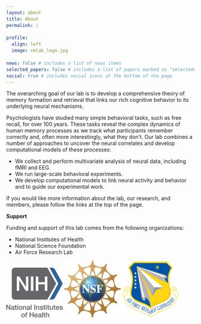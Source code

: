 ```yaml
---
layout: about
title: About
permalink: /

profile:
  align: left
  image: cmlab_logo.jpg

news: false # includes a list of news items
selected_papers: false # includes a list of papers marked as "selected={true}"
social: true # includes social icons at the bottom of the page
---
```


The overarching goal of our lab is to develop a comprehensive theory of memory formation and retrieval that links our rich cognitive behavior to its underlying neural mechanisms.

Psychologists have studied many simple behavioral tasks, such as free recall, for over 100 years. These tasks reveal the complex dynamics of human memory processes as we track what participants remember correctly and, often more interestingly, what they don’t. Our lab combines a number of approaches to uncover the neural correlates and develop computational models of these processes:

* We collect and perform multivariate analysis of neural data, including fMRI and EEG.
* We run large-scale behavioral experiments.
* We develop computational models to link neural activity and behavior and to guide our experimental work.

If you would like more information about the lab, our research, and members, please follow the links at the top of the page.

<strong>Support</strong>

Funding and support of this lab comes from the following organizations:

* National Institutes of Health
* National Science Foundation
* Air Force Research Lab

<a class="reference internal image-reference" href="assets/img/supporters/nih.png"><img alt="assets/img/supporters/nih.png" src="assets/img/supporters/nih.png" style="width: 30%;"></a>
<a class="reference internal image-reference" href="assets/img/supporters/nsf.png"><img alt="assets/img/supporters/nsf.png" src="assets/img/supporters/nsf.png" style="width: 30%;"></a>
<a class="reference internal image-reference" href="assets/img/supporters/afrl.png"><img alt="assets/img/supporters/afrl.png" src="assets/img/supporters/afrl.png" style="width: 30%;"></a>